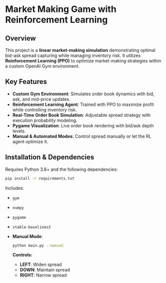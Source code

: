 # Market Making Game with Reinforcement Learning

## Overview
This project is a **linear market-making simulation** demonstrating optimal bid-ask spread capturing while managing inventory risk. It utilizes **Reinforcement Learning (PPO)** to optimize market-making strategies within a custom OpenAI Gym environment.

## Key Features
- **Custom Gym Environment**: Simulates order book dynamics with bid, ask, and mid-price updates.
- **Reinforcement Learning Agent**: Trained with PPO to maximize profit while controlling inventory risk.
- **Real-Time Order Book Simulation**: Adjustable spread strategy with execution probability modeling.
- **Pygame Visualization**: Live order book rendering with bid/ask depth levels.
- **Manual & Automated Modes**: Control spread manually or let the RL agent optimize it.

## Installation & Dependencies
Requires Python 3.8+ and the following dependencies:
```bash
pip install -r requirements.txt
```
Includes:
- `gym`
- `numpy`
- `pygame`
- `stable-baselines3`

- **Manual Mode**:
  ```bash
  python main.py --manual
  ```
  **Controls:**
  - **LEFT**: Widen spread
  - **DOWN**: Maintain spread
  - **RIGHT**: Narrow spread 



